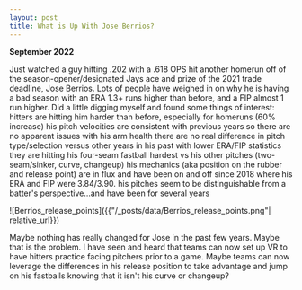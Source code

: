 ```yaml
---
layout: post
title: What is Up With Jose Berrios?
---
```


**September 2022**

Just watched a guy hitting .202 with a .618 OPS hit another homerun off of the season-opener/designated Jays ace and prize of the 2021 trade deadline, Jose Berrios. Lots of people have weighed in on why he is having a bad season with an ERA 1.3+ runs higher than before, and a FIP almost 1 run higher. Did a little digging myself and found some things of interest:
hitters are hitting him harder than before, especially for homeruns (60% increase)
his pitch velocities are consistent with previous years so there are no apparent issues with his arm health
there are no real difference in pitch type/selection versus other years in his past with lower ERA/FIP statistics
they are hitting his four-seam fastball hardest vs his other pitches (two-seam/sinker, curve, changeup)
his mechanics (aka position on the rubber and release point) are in flux and have been on and off since 2018 where his ERA and FIP were 3.84/3.90.
his pitches seem to be distinguishable from a batter's perspective...and have been for several years

![Berrios_release_points]({{"/_posts/data/Berrios_release_points.png"| relative_url}})

Maybe nothing has really changed for Jose in the past few years. Maybe that is the problem. I have seen and heard that teams can now set up VR to have hitters practice facing pitchers prior to a game. Maybe teams can now leverage the differences in his release position to take advantage and jump on his fastballs knowing that it isn't his curve or changeup?
